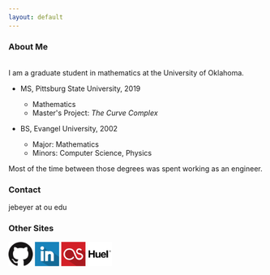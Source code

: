 ```yaml
---
layout: default
---
```


### About Me

<br/> I am a graduate student in mathematics at the University of Oklahoma.

- MS, Pittsburg State University, 2019
    * Mathematics
    * Master's Project: _The Curve Complex_
    
- BS, Evangel University, 2002
    * Major: Mathematics
    * Minors: Computer Science, Physics
    
Most of the time between those degrees was spent working as an engineer.

### Contact

jebeyer at ou edu

### Other Sites

<a href="https://github.com/jebeyer"><img src="./assets/GitHub-Mark-120px-plus.png" alt="GitHub" width="48"/></a>
<a href="https://www.linkedin.com/in/james-beyer-72558767"><img src="./assets/linkedin-icon-512.png" alt="LinkedIn" width="48"/></a>
<a href="https://www.last.fm/user/blahquaker"><img src="./assets/lastfm-icon-512.png" alt="Last.fm" width="48"/></a>
<a href="https://huel.mention-me.com/m/ol/hv6zg-james-beyer"><img src="./assets/huel-icon-225.png" alt="Huel" width="48"/></a>

